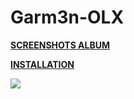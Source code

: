 # Garm3n-OLX

**[SCREENSHOTS ALBUM](https://imgur.com/a/TbukW)** 

**[INSTALLATION](https://imgur.com/a/w3Ah6)**

![](https://i.imgur.com/3cO1wM0.jpg)